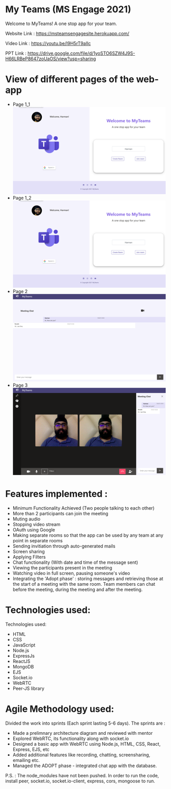 # My Teams (MS Engage 2021)

Welcome to MyTeams! A one stop app for your team.

Website Link : https://msteamsengagesite.herokuapp.com/

Video Link : https://youtu.be/I9H5rT9aIIc

PPT Link : https://drive.google.com/file/d/1yoSTO6SZW4J9S-H66LRBeP8647zoUaOS/view?usp=sharing


# View of different pages of the web-app
- Page 1_1 ![IMG](./Page1_1.png)
- Page 1_2 ![IMG](./Page1_1.png)
- Page 2 ![IMG](./Page2.png)
- Page 3 ![IMG](./Page3.png)


# Features implemented :

- Minimum Functionality Achieved (Two people talking to each other)
- More than 2 participants can join the meeting
- Muting audio
- Stopping video stream
- OAuth using Google
- Making separate rooms so that the app can be used by any team at any point in separate rooms
- Sending invitiation through auto-generated mails
- Screen sharing
- Applying Filters
- Chat functionality (With date and time of the message sent)
- Viewing the participants present in the meeting
- Watching video in full screen, pausing someone's video
- Integrating the 'Adopt phase' : storing messages and retrieving those at the start of a meeting with the same room. Team members can chat before the meeting, during the meeting and after the meeting.




# Technologies used:
Technologies used:
- HTML
- CSS
- JavaScript
- Node.js
- ExpressJs
- ReactJS
- MongoDB
- EJS 
- Socket.io
- WebRTC
- Peer-JS library



# Agile Methodology used:
Divided the work into sprints (Each sprint lasting 5-6 days). The sprints are :
- Made a prelimnary architecture diagram and reviewed with mentor
- Explored WebRTC, its functionality along with socket.io
- Designed a basic app with WebRTC using Node.js, HTML, CSS, React, Express, EJS, etc
- Added additional features like recording, chatting, screensharing, emailing etc.
- Managed the ADOPT phase - integrated chat app with the database.





P.S. : The node_modules have not been pushed. In order to run the code, install peer, socket.io, socket.io-client, express, cors, mongoose to run.


